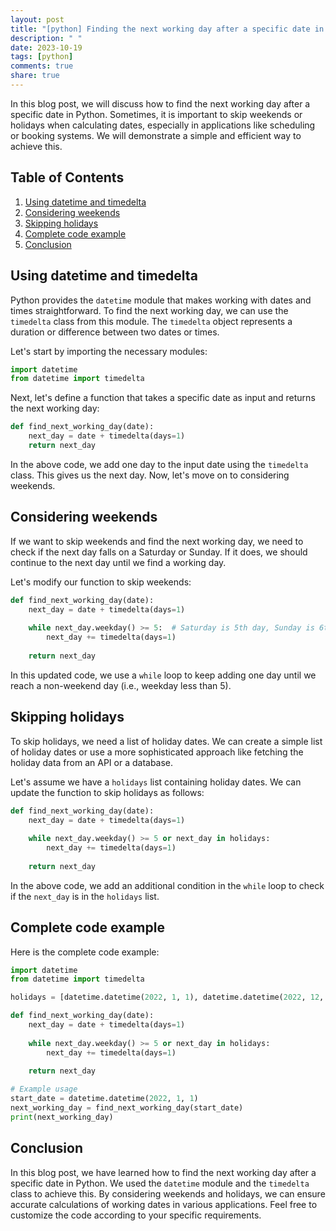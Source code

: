 ```yaml
---
layout: post
title: "[python] Finding the next working day after a specific date in Python"
description: " "
date: 2023-10-19
tags: [python]
comments: true
share: true
---
```


In this blog post, we will discuss how to find the next working day after a specific date in Python. Sometimes, it is important to skip weekends or holidays when calculating dates, especially in applications like scheduling or booking systems. We will demonstrate a simple and efficient way to achieve this.

## Table of Contents
1. [Using datetime and timedelta](#using-datetime-and-timedelta)
2. [Considering weekends](#considering-weekends)
3. [Skipping holidays](#skipping-holidays)
4. [Complete code example](#complete-code-example)
5. [Conclusion](#conclusion)

## Using datetime and timedelta <a name="using-datetime-and-timedelta"></a>

Python provides the `datetime` module that makes working with dates and times straightforward. To find the next working day, we can use the `timedelta` class from this module. The `timedelta` object represents a duration or difference between two dates or times.

Let's start by importing the necessary modules:

```python
import datetime
from datetime import timedelta
```

Next, let's define a function that takes a specific date as input and returns the next working day:

```python
def find_next_working_day(date):
    next_day = date + timedelta(days=1)
    return next_day
```

In the above code, we add one day to the input date using the `timedelta` class. This gives us the next day. Now, let's move on to considering weekends.

## Considering weekends <a name="considering-weekends"></a>

If we want to skip weekends and find the next working day, we need to check if the next day falls on a Saturday or Sunday. If it does, we should continue to the next day until we find a working day.

Let's modify our function to skip weekends:

```python
def find_next_working_day(date):
    next_day = date + timedelta(days=1)
    
    while next_day.weekday() >= 5:  # Saturday is 5th day, Sunday is 6th day
        next_day += timedelta(days=1)
    
    return next_day
```

In this updated code, we use a `while` loop to keep adding one day until we reach a non-weekend day (i.e., weekday less than 5).

## Skipping holidays <a name="skipping-holidays"></a>

To skip holidays, we need a list of holiday dates. We can create a simple list of holiday dates or use a more sophisticated approach like fetching the holiday data from an API or a database.

Let's assume we have a `holidays` list containing holiday dates. We can update the function to skip holidays as follows:

```python
def find_next_working_day(date):
    next_day = date + timedelta(days=1)
    
    while next_day.weekday() >= 5 or next_day in holidays:
        next_day += timedelta(days=1)
    
    return next_day
```

In the above code, we add an additional condition in the `while` loop to check if the `next_day` is in the `holidays` list.

## Complete code example <a name="complete-code-example"></a>

Here is the complete code example:

```python
import datetime
from datetime import timedelta

holidays = [datetime.datetime(2022, 1, 1), datetime.datetime(2022, 12, 25)]  # Example list of holiday dates

def find_next_working_day(date):
    next_day = date + timedelta(days=1)
    
    while next_day.weekday() >= 5 or next_day in holidays:
        next_day += timedelta(days=1)
    
    return next_day

# Example usage
start_date = datetime.datetime(2022, 1, 1)
next_working_day = find_next_working_day(start_date)
print(next_working_day)
```

## Conclusion <a name="conclusion"></a>

In this blog post, we have learned how to find the next working day after a specific date in Python. We used the `datetime` module and the `timedelta` class to achieve this. By considering weekends and holidays, we can ensure accurate calculations of working dates in various applications. Feel free to customize the code according to your specific requirements.